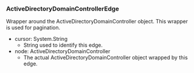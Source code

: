 ### ActiveDirectoryDomainControllerEdge
Wrapper around the ActiveDirectoryDomainController object. This wrapper is used for pagination.

- cursor: System.String
  - String used to identify this edge.
- node: ActiveDirectoryDomainController
  - The actual ActiveDirectoryDomainController object wrapped by this edge.
